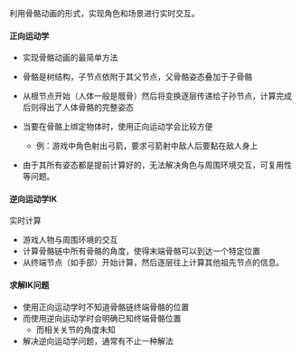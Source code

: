 利用骨骼动画的形式，实现角色和场景进行实时交互。

#### 正向运动学
- 实现骨骼动画的最简单方法
- 骨骼是树结构，子节点依附于其父节点，父骨骼姿态叠加于子骨骼
- 从根节点开始（人体一般是髋骨）然后将变换逐层传递给子孙节点，计算完成后则得出了人体骨骼的完整姿态
- 当要在骨骼上绑定物体时，使用正向运动学会比较方便
	- 例：游戏中角色射出弓箭，要求弓箭射中敌人后要黏在敌人身上
	
- 由于其所有姿态都是提前计算好的，无法解决角色与周围环境交互，可复用性等问题。

#### 逆向运动学IK
实时计算
- 游戏人物与周围环境的交互
- 计算骨骼链中所有骨骼的角度，使得末端骨骼可以到达一个特定位置
- 从终端节点（如手部）开始计算，然后逐层往上计算其他祖先节点的信息。

#### 求解IK问题
- 使用正向运动学时不知道骨骼链终端骨骼的位置
- 而使用逆向运动学时会明确已知终端骨骼位置
	- 而相关关节的角度未知
- 解决逆向运动学问题，通常有不止一种解法